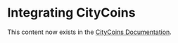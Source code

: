 # Integrating CityCoins <!-- omit in toc -->

This content now exists in the [CityCoins Documentation](https://docs.citycoins.co/developer-resources/integrations).
